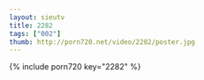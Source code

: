 ```yaml
--- 
layout: sieutv
title: 2282
tags: ["002"]
thumb: http://porn720.net/video/2282/poster.jpg
---
```

{% include porn720 key="2282" %} 
